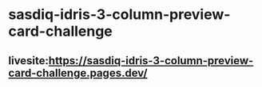 # sasdiq-idris-3-column-preview-card-challenge

## livesite:https://sasdiq-idris-3-column-preview-card-challenge.pages.dev/
